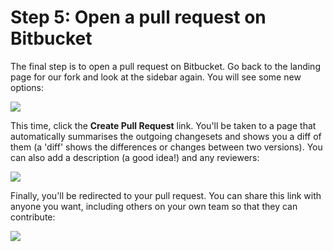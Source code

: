 Step 5: Open a pull request on Bitbucket
============

The final step is to open a pull request on Bitbucket. Go back to the landing page for our fork and look at the sidebar again. You will see some new options:

![](../uploads/Main/Contribute-bb-sidebar2.png) 

This time, click the __Create Pull Request__ link. You'll be taken to a page that automatically summarises the outgoing changesets and shows you a diff of them (a 'diff' shows the differences or changes between two versions). You can also add a description (a good idea!) and any reviewers:

![](../uploads/Main/Contribute-bb-pull-request.png) 

Finally, you'll be redirected to your pull request. You can share this link with anyone you want, including others on your own team so that they can contribute:

![](../uploads/Main/Contribute-bb-pr-final.png) 
